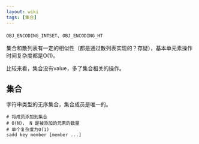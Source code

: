 ```yaml
---
layout: wiki
tags: [集合]
---
```


`OBJ_ENCODING_INTSET`、`OBJ_ENCODING_HT`

集合和散列表有一定的相似性（都是通过散列表实现的？存疑），基本单元素操作时间复杂度都是O(1)。

比较来看，集合没有value，多了集合相关的操作。

## 集合

字符串类型的无序集合，集合成员是唯一的。

```shell
# 将成员添加到集合
# O(N)， N 是被添加的元素的数量
# 单个复杂度为O(1)
sadd key member [member ...]
```